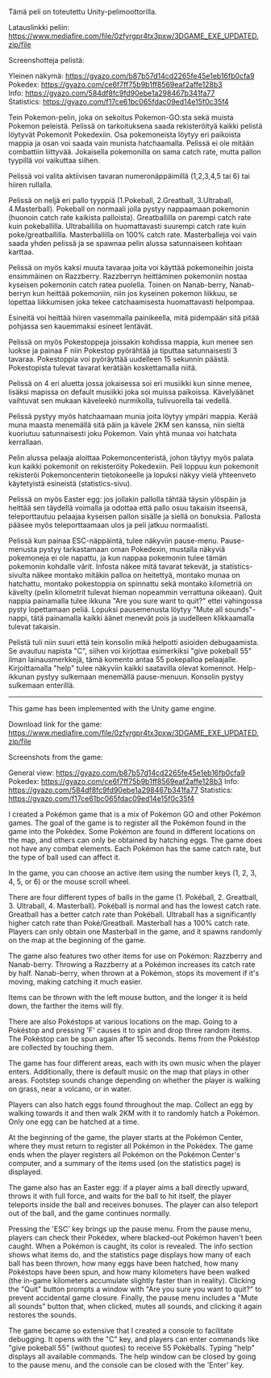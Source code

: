 Tämä peli on toteutettu Unity-pelimoottorilla.

Latauslinkki peliin: https://www.mediafire.com/file/0zfyrgpr4tx3pxw/3DGAME_EXE_UPDATED.zip/file

Screenshotteja pelistä:

Yleinen näkymä: https://gyazo.com/b87b57d14cd2265fe45e1eb16fb0cfa9  
Pokedex: https://gyazo.com/ce6f7ff75b9b1ff8569eaf2affe128b3  
Info: https://gyazo.com/584df8fc9fd90ebe1a298467b341fa77  
Statistics: https://gyazo.com/f17ce61bc065fdac09ed14e15f0c35f4

Tein Pokemon-pelin, joka on sekoitus Pokemon-GO:sta sekä muista Pokemon peleistä. Pelissä on tarkoituksena saada rekisteröityä kaikki pelistä löytyvät Pokemonit Pokedexiin. Osa pokemoneista löytyy eri paikoista mappia ja osan voi saada vain munista hatchaamalla. Pelissä ei ole mitään combattiin liittyvää. Jokaisella pokemonilla on sama catch rate, mutta pallon tyypillä voi vaikuttaa siihen. 

Pelissä voi valita aktiivisen tavaran numeronäppäimillä (1,2,3,4,5 tai 6) tai hiiren rullalla.

Pelissä on neljä eri pallo tyyppiä (1.Pokeball, 2.Greatball, 3.Ultraball, 4.Masterball). Pokeball on normaali jolla pystyy nappaamaan pokemonin (huonoin catch rate kaikista palloista). Greatballilla on parempi catch rate kuin pokeballilla. Ultraballilla on huomattavasti suurempi catch rate kuin poke/greatballilla. Masterballilla on 100% catch rate. Masterballeja voi vain saada yhden pelissä ja se spawnaa pelin alussa satunnaiseen kohtaan karttaa.

Pelissä on myös kaksi muuta tavaraa joita voi käyttää pokemoneihin joista ensimmäinen on Razzberry. Razzberryn heittäminen pokemoniin nostaa kyseisen pokemonin catch ratea puolella. Toinen on Nanab-berry, Nanab-berryn kun heittää pokemoniin, niin jos kyseinen pokemon liikkuu, se lopettaa liikkumisen joka tekee catchaamisesta huomattavasti helpompaa.

Esineitä voi heittää hiiren vasemmalla painikeella, mitä pidempään sitä pitää pohjassa sen kauemmaksi esineet lentävät.

Pelissä on myös Pokestoppeja joissakin kohdissa mappia, kun menee sen luokse ja painaa F niin Pokestop pyörähtää ja tiputtaa satunnaisesti 3 tavaraa. Pokestoppia voi pyöräyttää uudelleen 15 sekunnin päästä. Pokestopista tulevat tavarat kerätään koskettamalla niitä.

Pelissä on 4 eri aluetta jossa jokaisessa soi eri musiikki kun sinne menee, lisäksi mapissa on default musiikki joka soi muissa paikoissa. Kävelyäänet vaihtuvat sen mukaan käveleekö nurmikolla, tulivuorella tai vedellä.

Pelissä pystyy myös hatchaamaan munia joita löytyy ympäri mappia. Kerää muna maasta menemällä sitä päin ja kävele 2KM sen kanssa, niin sieltä kuoriutuu satunnaisesti joku Pokemon. Vain yhtä munaa voi hatchata kerrallaan.

Pelin alussa pelaaja aloittaa Pokemoncenteristä, johon täytyy myös palata kun kaikki pokemonit on rekisteröity Pokedexiin. Peli loppuu kun pokemonit rekisteröi Pokemoncenterin tietokoneelle ja lopuksi näkyy vielä yhteenveto käytetyistä esineistä (statistics-sivu).

Pelissä on myös Easter egg: jos jollakin pallolla tähtää täysin ylöspäin ja heittää sen täydellä voimalla ja odottaa että pallo osuu takaisin itseensä, teleporttautuu pelaajaa kyseisen pallon sisälle ja siellä on bonuksia. Pallosta pääsee myös teleporttaamaan ulos ja peli jatkuu normaalisti.

Pelissä kun painaa ESC-näppäintä, tulee näkyviin pause-menu. Pause-menusta pystyy tarkastamaan oman Pokedexin, mustalla näkyviä pokemoneja ei ole napattu, ja kun nappaa pokemonin tulee tämän pokemonin kohdalle värit. Infosta näkee mitä tavarat tekevät, ja statistics-sivulta näkee montako mitäkin palloa on heitettyä, montako munaa on hatchattu, montako pokestoppia on spinnattu sekä montako kilometriä on kävelty (pelin kilometrit tulevat hieman nopeammin verrattuna oikeaan). Quit nappia painamalla tulee ikkuna "Are you sure want to quit?" ettei vahingossa pysty lopettamaan peliä. Lopuksi pausemenusta löytyy "Mute all sounds"-nappi, tätä painamalla kaikki äänet menevät pois ja uudelleen klikkaamalla tulevat takaisin.

Pelistä tuli niin suuri että tein konsolin mikä helpotti asioiden debugaamista. Se avautuu napista "C", siihen voi kirjottaa esimerkiksi "give pokeball 55" ilman lainausmerkkejä, tämä komento antaa 55 pokepalloa pelaajalle. Kirjoittamalla "help" tulee näkyviin kaikki saatavilla olevat komennot. Help-ikkunan pystyy sulkemaan menemällä pause-menuun. Konsolin pystyy sulkemaan enterillä.
________________________________________________________________________________________________________________________


This game has been implemented with the Unity game engine.

Download link for the game: https://www.mediafire.com/file/0zfyrgpr4tx3pxw/3DGAME_EXE_UPDATED.zip/file

Screenshots from the game:

General view: https://gyazo.com/b87b57d14cd2265fe45e1eb16fb0cfa9
Pokedex: https://gyazo.com/ce6f7ff75b9b1ff8569eaf2affe128b3
Info: https://gyazo.com/584df8fc9fd90ebe1a298467b341fa77
Statistics: https://gyazo.com/f17ce61bc065fdac09ed14e15f0c35f4

I created a Pokémon game that is a mix of Pokémon GO and other Pokémon games. The goal of the game is to register all the Pokémon found in the game into the Pokédex. Some Pokémon are found in different locations on the map, and others can only be obtained by hatching eggs. The game does not have any combat elements. Each Pokémon has the same catch rate, but the type of ball used can affect it.

In the game, you can choose an active item using the number keys (1, 2, 3, 4, 5, or 6) or the mouse scroll wheel.

There are four different types of balls in the game (1. Pokéball, 2. Greatball, 3. Ultraball, 4. Masterball). Pokéball is normal and has the lowest catch rate. Greatball has a better catch rate than Pokéball. Ultraball has a significantly higher catch rate than Poké/Greatball. Masterball has a 100% catch rate. Players can only obtain one Masterball in the game, and it spawns randomly on the map at the beginning of the game.

The game also features two other items for use on Pokémon: Razzberry and Nanab-berry. Throwing a Razzberry at a Pokémon increases its catch rate by half. Nanab-berry, when thrown at a Pokémon, stops its movement if it's moving, making catching it much easier.

Items can be thrown with the left mouse button, and the longer it is held down, the farther the items will fly.

There are also Pokéstops at various locations on the map. Going to a Pokéstop and pressing 'F' causes it to spin and drop three random items. The Pokéstop can be spun again after 15 seconds. Items from the Pokéstop are collected by touching them.

The game has four different areas, each with its own music when the player enters. Additionally, there is default music on the map that plays in other areas. Footstep sounds change depending on whether the player is walking on grass, near a volcano, or in water.

Players can also hatch eggs found throughout the map. Collect an egg by walking towards it and then walk 2KM with it to randomly hatch a Pokémon. Only one egg can be hatched at a time.

At the beginning of the game, the player starts at the Pokémon Center, where they must return to register all Pokémon in the Pokédex. The game ends when the player registers all Pokémon on the Pokémon Center's computer, and a summary of the items used (on the statistics page) is displayed.

The game also has an Easter egg: if a player aims a ball directly upward, throws it with full force, and waits for the ball to hit itself, the player teleports inside the ball and receives bonuses. The player can also teleport out of the ball, and the game continues normally.

Pressing the 'ESC' key brings up the pause menu. From the pause menu, players can check their Pokédex, where blacked-out Pokémon haven't been caught. When a Pokémon is caught, its color is revealed. The info section shows what items do, and the statistics page displays how many of each ball has been thrown, how many eggs have been hatched, how many Pokéstops have been spun, and how many kilometers have been walked (the in-game kilometers accumulate slightly faster than in reality). Clicking the "Quit" button prompts a window with "Are you sure you want to quit?" to prevent accidental game closure. Finally, the pause menu includes a "Mute all sounds" button that, when clicked, mutes all sounds, and clicking it again restores the sounds.

The game became so extensive that I created a console to facilitate debugging. It opens with the "C" key, and players can enter commands like "give pokeball 55" (without quotes) to receive 55 Pokéballs. Typing "help" displays all available commands. The help window can be closed by going to the pause menu, and the console can be closed with the 'Enter' key.
